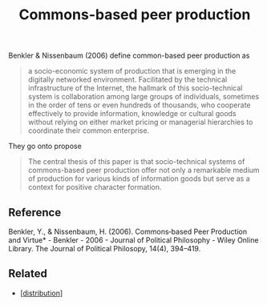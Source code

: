 ﻿---
backlinks:
- title: Distribution
  url: /memex/sense/Distribution/distribution.html
- title: Floss, A Partial Antidote To Social Catastrophe
  url: /memex/sense/computing/floss-antidote-to-social-catastrophe.html
title: Commons-based peer production
---
Benkler & Nissenbaum (2006) define common-based peer production as
> a socio-economic system of production that is emerging in the digitally networked environment. Facilitated by the technical infrastructure of the Internet, the hallmark of this socio-technical system is collaboration among large groups of individuals, sometimes in the order of tens or even hundreds of thousands, who cooperate effectively to provide information, knowledge or cultural goods without relying on either market pricing or managerial hierarchies to coordinate their common enterprise.

They go onto propose
> The central thesis of this paper is that socio-technical systems of commons-based peer production offer not only a remarkable medium of production for various kinds of information goods but serve as a context for positive character formation.

## Reference

Benkler, Y., & Nissenbaum, H. (2006). Commons‐based Peer Production and Virtue* - Benkler - 2006 - Journal of Political Philosophy - Wiley Online Library. The Journal of Political Philosopy, 14(4), 394–419.

## Related

- [[distribution]]


[//begin]: # "Autogenerated link references for markdown compatibility"
[distribution]: distribution "Distribution"
[//end]: # "Autogenerated link references"